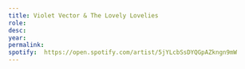 ```yaml
---
title: Violet Vector & The Lovely Lovelies
role:   
desc:   
year:   
permalink:
spotify:  https://open.spotify.com/artist/5jYLcbSsDYQGpAZkngn9mW
---
```

<!-- [Idolator featured a video](http://www.idolator.com/339249) -->
